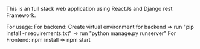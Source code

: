 This is an full stack web application using ReactJs and Django rest Framework.

For usage:
  For backend: Create virtual environment for backend => run "pip install -r requirements.txt" => run "python manage.py runserver"
  For Frontend: npm install => npm start
  

